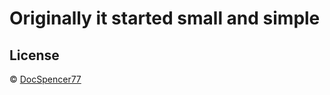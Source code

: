 # Originally it started small and simple



## License

 © [DocSpencer77](https://github.com/DocSpencer77)
 
